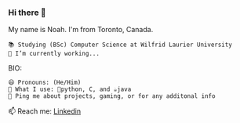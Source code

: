 ### Hi there 👋

<!--
**Minime998/Minime998** is a ✨ _special_ ✨ repository because its `README.md` (this file) appears on your GitHub profile.

Here are some ideas to get you started:

- 🔭 I’m currently working on ...
- 🌱 I’m currently learning ...
- 👯 I’m looking to collaborate on ...
- 🤔 I’m looking for help with ...
- 💬 Ask me about ...
- 📫 How to reach me: ...
- 😄 Pronouns: ...
- ⚡ Fun fact: ...
-->

My name is Noah. I'm from Toronto, Canada.

    📚 Studying (BSc) Computer Science at Wilfrid Laurier University
    🔭 I’m currently working...

BIO:

    😄 Pronouns: (He/Him)
    📔 What I use: 🐍python, C, and ☕java
    💬 Ping me about projects, gaming, or for any additonal info
   📫 Reach me: [Linkedin](https://www.linkedin.com/in/noah-fedosoff-12565023a/)
